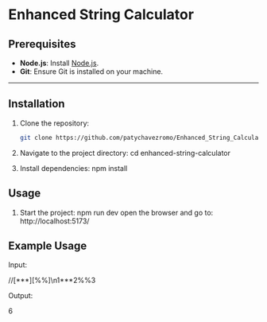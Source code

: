 # Enhanced String Calculator

## Prerequisites

- **Node.js**: Install [Node.js](https://nodejs.org).
- **Git**: Ensure Git is installed on your machine.

---

## Installation

1. Clone the repository:

   ```bash
   git clone https://github.com/patychavezromo/Enhanced_String_Calculator.git

   ```

2. Navigate to the project directory:
   cd enhanced-string-calculator

3. Install dependencies:
   npm install

## Usage

1. Start the project:
   npm run dev
   open the browser and go to:   http://localhost:5173/

## Example Usage

Input:

//[\*\*\*][%%]\n1\*\*\*2%%3

Output:

6
